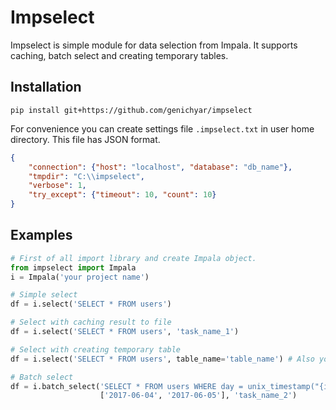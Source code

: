 # Impselect

Impselect is simple module for data selection from Impala. It supports caching, batch select and creating temporary tables.

## Installation

```
pip install git+https://github.com/genichyar/impselect
```

For convenience you can create settings file `.impselect.txt` in user home directory. This file has JSON format.
```json
{
    "connection": {"host": "localhost", "database": "db_name"},
    "tmpdir": "C:\\impselect",
    "verbose": 1,
    "try_except": {"timeout": 10, "count": 10}
}
```

## Examples

```python
# First of all import library and create Impala object.
from impselect import Impala
i = Impala('your project name')

# Simple select
df = i.select('SELECT * FROM users')

# Select with caching result to file
df = i.select('SELECT * FROM users', 'task_name_1')

# Select with creating temporary table
df = i.select('SELECT * FROM users', table_name='table_name') # Also you can use caching to file

# Batch select
df = i.batch_select('SELECT * FROM users WHERE day = unix_timestamp("{itervar}")',
                    ['2017-06-04', '2017-06-05'], 'task_name_2')
```